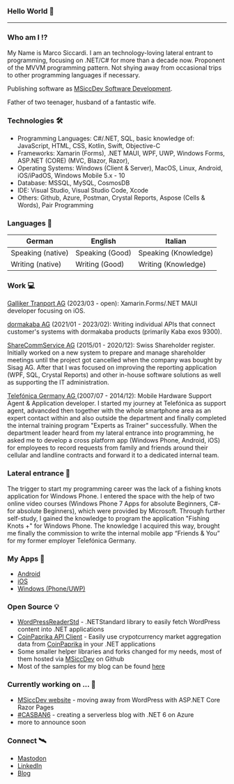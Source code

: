 ### Hello World 👋
----

### Who am I ⁉️

My Name is Marco Siccardi. I am an technology-loving lateral entrant to programming, focusing on .NET/C# for more than a decade now. Proponent of the MVVM programming pattern. Not shying away from occasional trips to other programming languages if necessary. 

Publishing software as [MSiccDev Software Development](https://github.com/msiccdev). 

Father of two teenager, husband of a fantastic wife.

### Technologies 🛠
  * Programming Languages: C#/.NET, SQL, basic knowledge of: JavaScript, HTML, CSS, Kotlin, Swift, Objective-C
  * Frameworks: Xamarin (Forms), .NET MAUI, WPF, UWP, Windows Forms, ASP.NET (CORE) (MVC, Blazor, Razor), 
  * Operating Systems: Windows (Client & Server), MacOS, Linux, Android, iOS/iPadOS, Windows Mobile 5.x - 10 
  * Database: MSSQL, MySQL, CosmosDB
  * IDE: Visual Studio, Visual Studio Code, Xcode
  * Others: Github, Azure, Postman, Crystal Reports, Aspose (Cells & Words), Pair Programming

### Languages  🚩
|German        | English         | Italian          |
|--------------|-----------------|------------------|
|Speaking (native)|Speaking (Good) |Speaking (Knowledge)|
|Writing (native)|Writing (Good)  |Writing (Knowledge)|

### Work  💻
[Galliker Tranport AG](https://www.galliker.com) (2023/03 - open): Xamarin.Forms/.NET MAUI developer focusing on iOS.

[dormakaba AG](https://www.dormakaba.com/ch-en) (2021/01 - 2023/02): Writing individual APIs that connect customer's systems with dormakaba products (primarily Kaba exos 9300).

[ShareCommService AG](https://sharecomm.ch) (2015/01 - 2020/12): Swiss Shareholder register. Initially worked on a new system to prepare and manage shareholder meetings until the project got cancelled when the company was bought by Sisag AG. After that I was focused on improving the reporting application (WPF, SQL, Crystal Reports) and other in-house software solutions as well as supporting the IT administration.

[Telefónica Germany AG ](https://telefonica.de) (2007/07 - 2014/12): Mobile Hardware Support Agent & Application developer. I started my journey at Telefónica as support agent, advancded then together with the whole smartphone area as an expert contact within and also outside the department and finally completed the internal training program "Experts as Trainer" successfully. When the department leader heard from my lateral entrance into programming, he asked me to develop a cross platform app (Windows Phone, Android, iOS) for employees to record requests from family and friends around their cellular and landline contracts and forward it to a dedicated internal team.

### Lateral entrance  📝
The trigger to start my programming career was the lack of a fishing knots application for Windows Phone. I entered the space with the help of two online video courses (Windows Phone 7 Apps for absolute Beginners, C#- for absolute Beginners), which were provided by Microsoft. Through further self-study, I gained the knowledge to program the application "Fishing Knots +" for Windows Phone. The knowledge I acquired this way, brought me finally the commission to write the internal mobile app “Friends & You” for my former employer Telefónica Germany.

### My Apps  📱
  * [Android](https://play.google.com/store/search?q=msiccdev&c=apps)
  * [iOS](https://apps.apple.com/us/developer/marco-siccardi/id1359113194)
  * [Windows (Phone/UWP)](https://www.microsoft.com/en-us/search/shop/Apps?q=MSiccDev)

### Open Source  💡
  * [WordPressReaderStd](https://github.com/MSiccDev/WordPressReaderStd) - .NETStandard library to easily fetch WordPress content into .NET applications
  * [CoinPaprika API Client](https://github.com/MSiccDev/CoinpaprikaAPI) - Easily use crypotcurrency market aggregation data from [CoinPaprika](https://coinpaprika.com) in your .NET applications 
  * Some smaller helper libraries and forks changed for my needs, most of them hosted via [MSiccDev](https://github.com/MSiccDev) on Github
  * Most of the samples for my blog can be found [here](https://github.com/MSicc?tab=repositories)

### Currently working on ... 🚀
  * [MSiccDev website](https://msiccdev.net) - moving away from WordPress with ASP.NET Core Razor Pages
  * [#CASBAN6](https://msicc.net/casban6-creating-a-serverless-blog-on-azure-with-net-6-new-series/) - creating a serverless blog with .NET 6 on Azure
  * more to announce soon
 

### Connect  🛰
  * [Mastodon](https://mastodon.social/@msicc)
  * [LinkedIn](https://www.linkedin.com/in/msicc/)
  * [Blog](https://msicc.net)


